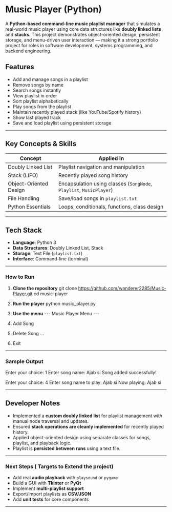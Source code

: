 # Music Player (Python)

A **Python-based command-line music playlist manager** that simulates a real-world music player using core data structures like **doubly linked lists** and **stacks**. This project demonstrates object-oriented design, persistent storage, and menu-driven user interaction — making it a strong portfolio project for roles in software development, systems programming, and backend engineering.


##  Features

-  Add and manage songs in a playlist
-  Remove songs by name
-  Search songs instantly
-  View playlist in order
-  Sort playlist alphabetically
-  Play songs from the playlist
-  Maintain recently played stack (like YouTube/Spotify history)
-  Show last played track
-  Save and load playlist using persistent storage

---

##  Key Concepts & Skills

| Concept          | Applied In                                    |
|--------------------------|-----------------------------------------------|
| Doubly Linked List       | Playlist navigation and manipulation          |
| Stack (LIFO)             | Recently played song history                  |
| Object-Oriented Design   | Encapsulation using classes (`SongNode`, `Playlist`, `MusicPlayer`) |
| File Handling            | Save/load songs in `playlist.txt`             |
| Python Essentials        | Loops, conditionals, functions, class design  |

---

##  Tech Stack

- **Language**: Python 3  
- **Data Structures**: Doubly Linked List, Stack  
- **Storage**: Text File (`playlist.txt`)  
- **Interface**: Command-line (terminal)

---

### How to Run

1. **Clone the repository**
git clone https://github.com/wanderer2285/Music-Player.git
cd music-player

2. **Run the player**
python music_player.py

3. **Use the menu**
--- Music Player Menu ---
1. Add Song
2. Delete Song
...
10. Exit

---

### Sample Output

Enter your choice: 1
Enter song name: Ajab si
 Song added successfully!

Enter your choice: 4
Enter song name to play: Ajab si
 Now playing: Ajab si

---

##  Developer Notes

- Implemented a **custom doubly linked list** for playlist management with manual node traversal and updates.
- Ensured **stack operations are cleanly implemented** for recently played history.
- Applied object-oriented design using separate classes for songs, playlist, and playback logic.
- Playlist is **persisted between runs** using a text file.

---

### Next Steps ( Targets to Extend the project)

- Add real **audio playback** with `playsound` or `pygame`
- Build a GUI with **Tkinter** or **PyQt**
- Implement **multi-playlist support**
- Export/import playlists as **CSV/JSON**
- Add **unit tests** for core components

---

